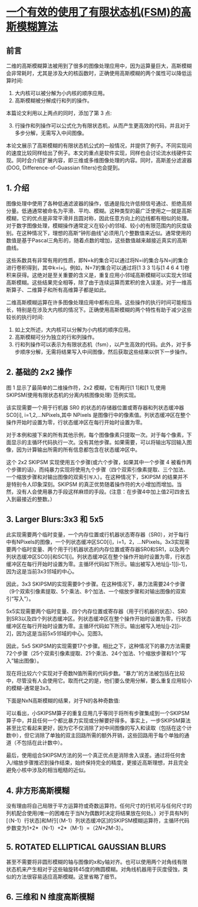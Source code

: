 # [一个有效的使用了有限状态机(FSM)的高斯模糊算法](http://citeseerx.ist.psu.edu/viewdoc/download?doi=10.1.1.177.3190&rep=rep1&type=pdf)

## 前言

二维的高斯模糊算法被用到了很多的图像处理应用中，因为运算量巨大，高斯模糊会非常耗时，尤其是涉及大的核函数时，正确使用高斯模糊的两个属性可以降低运算时间:

1. 大内核可以被分解为小内核的顺序应用。
2. 高斯模糊被分解成行和列的操作。

本篇论文利用以上两点的同时，添加了第 3 点: 

3. 行操作和列操作可以公式化为有限状态机，从而产生更高效的代码，并且对于多步分解，无需写入中间图像。

本论文展示了高斯模糊的有限状态机公式的一般情况，并提供了例子。不同实现间的速度比较同样给出了例子。本文的重点是软件实现，同样也会讨论流水线硬件实现。同时会介绍扩展内容，即三维或多维图像处理的内容。同时，高斯差分滤波器(DOG, Difference-of-Guassian filters)也会提到。

## 1. 介绍

图像处理中使用了各种低通滤波器的操作，低通是指允许低频信号通过、拒绝高频分量。低通通常被命名为平滑、平均、模糊。这种类型的最广泛使用之一就是高斯模糊，它的优点是非常平滑并且圆对称，因此任意方向上的边线都有相似的处理。对于数字图像处理，模糊操作通常定义在较小的邻域、较小的有限范围内的灰度级别。在这种情况下，理想的高斯“钟形曲线”必须用几个整数值来近似。通常使用的数值是基于Pascal三角形的，随着点数的增加，这些数值越来越接近真实的高斯曲线。

这些系数具有非常有用的性质，即N=k的集合可以通过将N=i的集合与N=j的集合进行卷积得到，其中k=i+j。例如，N=7的集合可以通过将[1 3 3 1]与[1 4 6 4 1]卷积来获得。这绝对是至关重要的含义是，重复应用小邻域高斯模糊可以实现大邻域高斯模糊。这些结果完全相等，除了由于连续运算而累积的舍入误差。对于一维高斯算子、二维算子和所有高维算子都是如此。

二维高斯模糊运算在许多图像处理应用中都有应用。这些操作的执行时间可能相当长，特别是在涉及大内核的情况下。正确使用高斯模糊的两个特性有助于减少这些较长的执行时间:
1. 如上文所述，大内核可以分解为小内核的顺序应用。
2. 高斯模糊可分为独立的行和列操作。
3. 行和列操作可以表示为有限状态机（fsm），以产生高效的代码。此外，对于多步顺序分解，无需将结果写入中间图像，然后获取这些结果以供下一步操作。

## 2. 基础的 2x2 操作

图 1 显示了最简单的二维操作符，2x2 模糊，它有两行[1 1]和[1 1],使用 SKIPSM(使用有限状态机的分离内核图像处理) 范例实现。

该实现需要一个用于行机器 SR0 的状态的存储器位置或寄存器和列状态缓冲器 SC0[i], i=1,2,...NPixels,其中 NPixels 是图像行中的像素值。列状态缓冲区在整个操作开始时设置为零，行状态缓冲区在每行开始时设置为零。

对于本例和接下来的所有其他示例，每个图像像素只提取一次。对于每个像素，下面显示的主循环代码执行一次。没有其他步骤。如果需要，可以将输出写回输入图像，因为计算输出所需的所有信息都包含在状态缓冲区中。

这个 2x2 SKIPSM 实现使用五个步骤(或六个步骤，如果其中一个步骤 4 被看作两个步骤的话)，而纯暴力实现将使用九个步骤（四个双索引像素提取、三个加法、一个缩放步骤和对输出图像的双索引`写入`）。在这种情况下，SKIPSM 的结果并不是特别令人印象深刻。SKIPSM 的真正优势随着操作符的大小增加而增加。当然，没有人会使用暴力手段这样麻烦的手段。(注意：在步骤4中加上值2可四舍五入到最接近的整数。）

## 3. Larger Blurs:3x3 和 5x5

此实现需要两个临时变量，一个内存位置或行机器状态寄存器（SR0），对于每行中有NPixels的图像，一个列状态缓冲区SC0[i]，i=1，2，…NPixels。3x3实现需要两个临时变量、两个用于行机器状态的内存位置或寄存器SR0和SR1，以及两个列状态缓冲区SC0[i]和SC1[i]。列状态缓冲区在整个操作开始时设置为零，行状态缓冲区在每行开始时设置为零。主循环代码如下所示。输出被写入地址[j-1][i-1]，因为这是当前3x3邻域的中心。

因此，3x3 SKIPSM的实现需要9个步骤。在这种情况下，暴力法需要24个步骤（9个双索引像素提取、5个乘法、8个加法、一个缩放步骤和对输出图像的双索引“写入”）。

5x5实现需要两个临时变量、四个内存位置或寄存器（用于行机器的状态）、SR0到SR3以及四个列状态缓冲区。列状态缓冲区在整个操作开始时设置为零，行状态缓冲区在每行开始时设置为零。主循环代码如下所示。输出被写入地址[j-2][i-2]，因为这是当前5x5邻域的中心。见图3。

因此，5x5 SKIPSM的实现需要17个步骤。相比之下，这种情况下的暴力方法需要72个步骤（25个双索引像素提取、21个乘法、24个加法、1个缩放步骤和1个“写入”输出图像）。

现在将比较六个实现对于奇数N值所需的代码步数。“暴力”的方法被包括在比较中，尽管没有人会使用它。取而代之的是，他们要么使用分解，要么重复应用较小的模糊-通常是3x3。

下面是NxN高斯模糊的结果，对于N的各种奇数值:

可以看出，小SKIPSM算子的重复应用几乎等同于将所有步骤集成到一个SKIPSM算子中，并且任何一个都比暴力实现或分解要好得多。事实上，一步SKIPSM算法甚至比它看起来更好，因为它不仅消除了对中间图像的写入和读取（包括在这个计数中），但它消除了单独的双主回路所需的额外开销，这些回路用于每个单独的通道（不包括在此计数中）。

最后，使用组合SKIPSM方法的另一个真正优点是消除舍入误差。通过将任何舍入/缩放步骤推迟到操作结束，始终保持完全的精度，更接近高斯理想，并且完全避免小核中涉及的相当粗糙的近似。

## 4. 非方形高斯模糊

没有理由将自己局限于平方运算符或奇数运算符。任何尺寸的行机可与任何尺寸的列机配合使用(唯一的困难在于当N为偶数时决定将结果放在何处。）对于具有N列[（N-1）行状态]和M行[（M-1）列状态缓冲区]的SKIPSM模糊运算符，主循环代码步数变为1+2*（N-1）+2*（M-1）=（2*N+2*M-3）。

## 5. ROTATED ELLIPTICAL GAUSSIAN BLURS

甚至不需要将非圆形模糊的轴与图像的x和y轴对齐。也可以使用两个对角线有限状态机来产生相对于这些轴旋转45度的椭圆模糊。对角线机器用于灰度侵蚀，类似的方法很容易适应高斯模糊。这里省略了细节。

## 6. 三维和 N 维度高斯模糊

